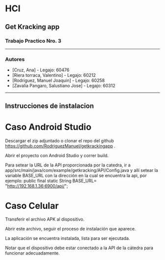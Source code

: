 # HCI
## Get Kracking app
### Trabajo Practico Nro. 3
---------------------
### Autores

* [Cruz, Ana] - Legajo: 60476
* [Riera torraca, Valentino] - Legajo: 60212
* [Rodriguez, Manuel Joaquin] - Legajo: 60258 
* [Zavalia Pangaro, Salustiano Jose] - Legajo: 60312
---------------------
## Instrucciones de instalacion
# Caso Android Studio

Descargar el zip adjuntado o clonar el repo del github https://github.com/RodriguezManuel/getkrackingapp .

Abrir el proyecto con Android Studio y correr build.

Para setear la URL de la API proporcionada por la catedra, ir a app/src/main/java/com/example/getkracking/API/Config.java y allí setear la variable BASE_URL con la dirección en la cual se encuentra la api, por ejemplo:
    public final static String BASE_URL= "http://192.168.1.36:6900/api/";


# Caso Celular
Transferir el archivo APK al dispositivo.

Abrir este archivo, seguir el proceso de instalación que aparece.

La aplicación se encuentra instalada, lista para ser ejecutada.

Notar que el dispositivo debe estar conectado a la API de la cátedra para funcionar adecuadamente.
